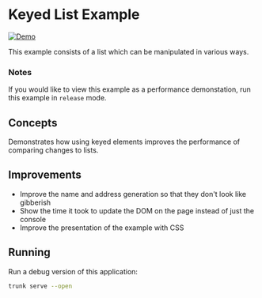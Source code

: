 # Keyed List Example

[![Demo](https://img.shields.io/website?label=demo&url=https%3A%2F%2Fexamples.yew.rs%2Fkeyed_list)](https://examples.yew.rs/keyed_list)

This example consists of a list which can be manipulated in various ways.

### Notes

If you would like to view this example as a performance demonstation, run this example in `release` mode.

## Concepts

Demonstrates how using keyed elements improves the performance of comparing changes to lists.

## Improvements

- Improve the name and address generation so that they don't look like gibberish
- Show the time it took to update the DOM on the page instead of just the console
- Improve the presentation of the example with CSS

## Running

Run a debug version of this application:

```bash
trunk serve --open
```